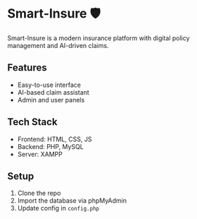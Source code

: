 
# Smart-Insure 🛡️

Smart-Insure is a modern insurance platform with digital policy management and AI-driven claims.

## Features
- Easy-to-use interface
- AI-based claim assistant
- Admin and user panels

## Tech Stack
- Frontend: HTML, CSS, JS
- Backend: PHP, MySQL
- Server: XAMPP

## Setup
1. Clone the repo
2. Import the database via phpMyAdmin
3. Update config in `config.php`
